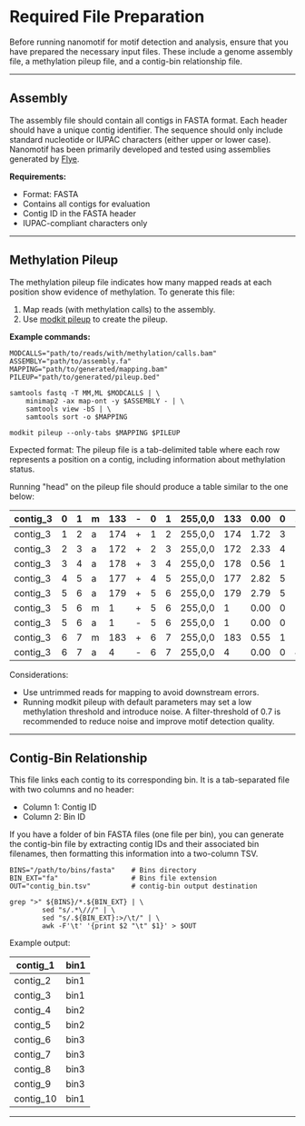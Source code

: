 # Required File Preparation

Before running nanomotif for motif detection and analysis, ensure that you have prepared the necessary input files. These include a genome assembly file, a methylation pileup file, and a contig-bin relationship file.

---

## Assembly

The assembly file should contain all contigs in FASTA format. Each header should have a unique contig identifier. The sequence should only include standard nucleotide or IUPAC characters (either upper or lower case). Nanomotif has been primarily developed and tested using assemblies generated by [Flye](https://github.com/fenderglass/Flye).

**Requirements:**
- Format: FASTA
- Contains all contigs for evaluation
- Contig ID in the FASTA header
- IUPAC-compliant characters only

---

## Methylation Pileup

The methylation pileup file indicates how many mapped reads at each position show evidence of methylation. To generate this file:

1. Map reads (with methylation calls) to the assembly.
2. Use [modkit pileup](https://github.com/nanoporetech/modkit/blob/master/book/src/advanced_usage.md#pileup) to create the pileup.

**Example commands:**
```shell
MODCALLS="path/to/reads/with/methylation/calls.bam"
ASSEMBLY="path/to/assembly.fa"
MAPPING="path/to/generated/mapping.bam"
PILEUP="path/to/generated/pileup.bed"

samtools fastq -T MM,ML $MODCALLS | \
    minimap2 -ax map-ont -y $ASSEMBLY - | \
    samtools view -bS | \
    samtools sort -o $MAPPING

modkit pileup --only-tabs $MAPPING $PILEUP
```


Expected format: The pileup file is a tab-delimited table where each row represents a position on a contig, including information about methylation status.

Running "head" on the pileup file should produce a table similar to the one below:

| contig_3 | 0  | 1 | m | 133 | - | 0 | 1 | 255,0,0 | 133 | 0.00 | 0 | 133 | 0 | 0 | 6 | 0 | 0 |
|----------|----|---|---|-----|---|---|---|---------|-----|------|---|-----|---|---|---|---|---|
| contig_3 | 1  | 2 | a | 174 | + | 1 | 2 | 255,0,0 | 174 | 1.72 | 3 | 171 | 0 | 0 | 3 | 0 | 0 |
| contig_3 | 2  | 3 | a | 172 | + | 2 | 3 | 255,0,0 | 172 | 2.33 | 4 | 168 | 0 | 0 | 7 | 0 | 0 |
| contig_3 | 3  | 4 | a | 178 | + | 3 | 4 | 255,0,0 | 178 | 0.56 | 1 | 177 | 0 | 0 | 2 | 0 | 0 |
| contig_3 | 4  | 5 | a | 177 | + | 4 | 5 | 255,0,0 | 177 | 2.82 | 5 | 172 | 0 | 0 | 5 | 0 | 0 |
| contig_3 | 5  | 6 | a | 179 | + | 5 | 6 | 255,0,0 | 179 | 2.79 | 5 | 174 | 0 | 0 | 3 | 2 | 0 |
| contig_3 | 5  | 6 | m | 1   | + | 5 | 6 | 255,0,0 | 1   | 0.00 | 0 | 1   | 0 | 0 | 3 | 180 | 0 |
| contig_3 | 5  | 6 | a | 1   | - | 5 | 6 | 255,0,0 | 1   | 0.00 | 0 | 1   | 0 | 0 | 0 | 156 | 0 |
| contig_3 | 6  | 7 | m | 183 | + | 6 | 7 | 255,0,0 | 183 | 0.55 | 1 | 182 | 0 | 0 | 1 | 0 | 0 |
| contig_3 | 6  | 7 | a | 4   | - | 6 | 7 | 255,0,0 | 4   | 0.00 | 0 | 4   | 0 | 0 | 0 | 153 | 0 |

Considerations:  
- Use untrimmed reads for mapping to avoid downstream errors.  
- Running modkit pileup with default parameters may set a low methylation threshold and introduce noise. A filter-threshold of 0.7 is recommended to reduce noise and improve motif detection quality.

---

## Contig-Bin Relationship

This file links each contig to its corresponding bin. It is a tab-separated file with two columns and no header:
- Column 1: Contig ID  
- Column 2: Bin ID

If you have a folder of bin FASTA files (one file per bin), you can generate the contig-bin file by extracting contig IDs and their associated bin filenames, then formatting this information into a two-column TSV.
```shell
BINS="/path/to/bins/fasta"    # Bins directory
BIN_EXT="fa"                  # Bins file extension
OUT="contig_bin.tsv"          # contig-bin output destination

grep ">" ${BINS}/*.${BIN_EXT} | \
        sed "s/.*\///" | \
        sed "s/.${BIN_EXT}:>/\t/" | \
        awk -F'\t' '{print $2 "\t" $1}' > $OUT
```


Example output:

| contig_1  | bin1 |
|-----------|------|
| contig_2  | bin1 |
| contig_3  | bin1 |
| contig_4  | bin2 |
| contig_5  | bin2 |
| contig_6  | bin3 |
| contig_7  | bin3 |
| contig_8  | bin3 |
| contig_9  | bin3 |
| contig_10 | bin1 |

---
